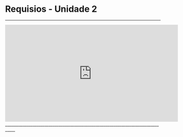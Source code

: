 # Requisios - Unidade 2
___________________________________________________________________________________

<iframe 
width="560" height="315" src="https://www.youtube.com/embed/h8rEexA49qA?si=uZIWz5gF3iDD45Xh" title="YouTube video player" frameborder="0" allow="accelerometer; autoplay; clipboard-write; encrypted-media; gyroscope; picture-in-picture; web-share" referrerpolicy="strict-origin-when-cross-origin" allowfullscreen>
</iframe>
___________________________________________________________________________________